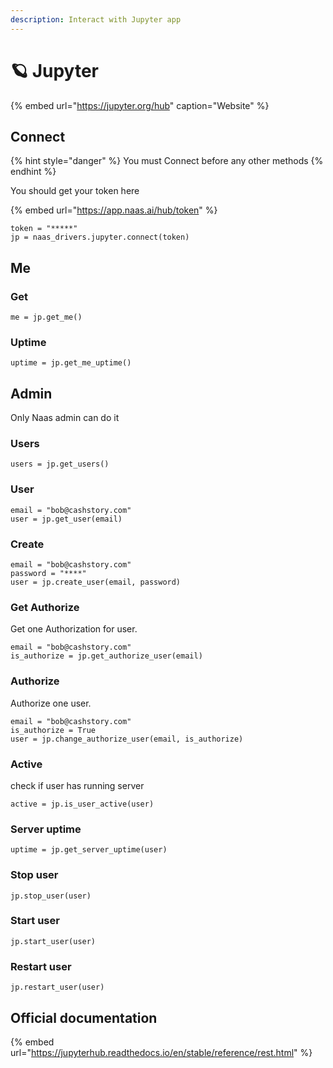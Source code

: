```yaml
---
description: Interact with Jupyter app
---
```


# 🪐 Jupyter

{% embed url="https://jupyter.org/hub" caption="Website" %}

## Connect

{% hint style="danger" %}
You must Connect before any other methods
{% endhint %}

You should get your token here

{% embed url="https://app.naas.ai/hub/token" %}

```text
token = "*****"
jp = naas_drivers.jupyter.connect(token)
```

## Me

### Get 

```text
me = jp.get_me()
```

### Uptime

```text
uptime = jp.get_me_uptime()
```

## Admin

Only Naas admin can do it

### Users

```text
users = jp.get_users()
```

### User

```text
email = "bob@cashstory.com"
user = jp.get_user(email)
```

### Create

```text
email = "bob@cashstory.com"
password = "****"
user = jp.create_user(email, password)
```

### Get Authorize

Get one Authorization for user.

```text
email = "bob@cashstory.com"
is_authorize = jp.get_authorize_user(email)
```

### Authorize

Authorize one user.

```text
email = "bob@cashstory.com"
is_authorize = True
user = jp.change_authorize_user(email, is_authorize)
```

### Active

check if user has running server

```text
active = jp.is_user_active(user)
```

### Server uptime

```text
uptime = jp.get_server_uptime(user)
```

### Stop user

```text
jp.stop_user(user)
```

### Start user

```text
jp.start_user(user)
```

### Restart user

```text
jp.restart_user(user)
```

## Official documentation

{% embed url="https://jupyterhub.readthedocs.io/en/stable/reference/rest.html" %}

